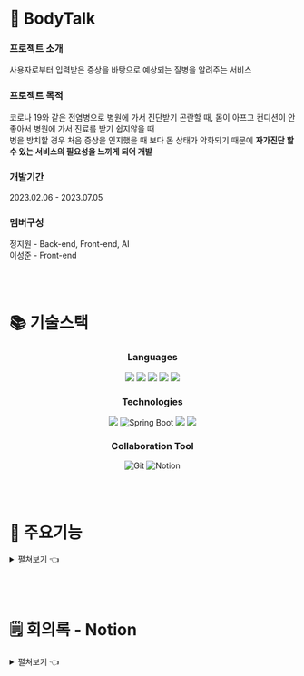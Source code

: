 # 🏥 BodyTalk
   
### 프로젝트 소개
사용자로부터 입력받은 증상을 바탕으로 예상되는 질병을 알려주는 서비스

### 프로젝트 목적
코로나 19와 같은 전염병으로 병원에 가서 진단받기 곤란할 때, 몸이 아프고 컨디션이 안 좋아서 병원에 가서 진료를 받기 쉽지않을 때<br>
병을 방치할 경우 처음 증상을 인지했을 때 보다 몸 상태가 악화되기 때문에 **자가진단 할 수 있는 서비스의 필요성을 느끼게 되어 개발**

### 개발기간
2023.02.06 - 2023.07.05

### 멤버구성
정지원 - Back-end, Front-end, AI
<br>
이성준 - Front-end

<br><br>

# 📚 기술스택

<div align="center">
   
### Languages
<img src="https://img.shields.io/badge/html5-E34F26?style=for-the-badge&logo=html5&logoColor=white">  <img src="https://img.shields.io/badge/css-1572B6?style=for-the-badge&logo=css3&logoColor=white">  <img src="https://img.shields.io/badge/javascript-F7DF1E?style=for-the-badge&logo=javascript&logoColor=black"> <img  src="https://img.shields.io/badge/java-007396?style=for-the-badge&logo=java&logoColor=white"> <img src="https://img.shields.io/badge/python-3776AB?style=for-the-badge&logo=python&logoColor=white"> 

### Technologies
<img src="https://img.shields.io/badge/react-61DAFB?style=for-the-badge&logo=react&logoColor=black"> <img alt="Spring Boot" src ="https://img.shields.io/badge/Spring Boot-6DB33F.svg?&style=for-the-badge&logo=springboot&logoColor=white"/> <img src="https://img.shields.io/badge/django-092E20?style=for-the-badge&logo=django&logoColor=white"> <img src="https://img.shields.io/badge/mariaDB-003545?style=for-the-badge&logo=mariaDB&logoColor=white">

### Collaboration Tool
<img alt="Git" src ="https://img.shields.io/badge/Git-F05032.svg?&style=for-the-badge&logo=Git&logoColor=white"/> <img alt="Notion" src ="https://img.shields.io/badge/Notion-000000.svg?&style=for-the-badge&logo=Notion&logoColor=white"/>

<br><br>

</div>
      
# 📌 주요기능

<details>
   <summary>
      펼쳐보기 👈
   </summary>
   
## Web
### 회원가입 및 로그인

<div align="center">
   
   <img src="/img/register.png" alt="register" style="width: 30%;">
   
   회원가입을 하게 되면 기본정보를 입력받게 됩니다. <br>
   성별에 따라서 증상을 진단받을 때, 다른결과가 나옵니다.
   
   <br>
   
   <img src="/img/login.png" alt="login" style="width: 30%;">
   
   구글, 카카오, 네이버 로그인을 제공합니다. <br>
   로그인을 하게 되면 최근 진단결과, 증상 일기등의 기능을 사용할 수 있습니다.

   <br><br>

</div>

### 메인 화면 (진단 결과  순위)

<div align="center">
   
   <img src="/img/main.png" alt="main">

   사용자들이 많이 진단받는 진단명들의 순위를 보여줍니다.

   <br><br>

</div>

### 증상 진단

<div align="center">
   
   <img src="/img/diagnosis.gif" alt="diagnosis" style="width: 100%;">

   증상을 입력하면 Kobert 모델이 분석 후 유사도가 가장 높은 질병과 질병의 간략한 정보, 관련 병원을 추천합니다.<br>
   로그인시 진료받은 병명을 잊어 다시 진료 받는 상황이 발생하지 않도록 진료 내역이 자동으로 저장됩니다.

   <br><br>

</div>

### 병원 찾기

<div align="center">
    
   <img src="/img/hospital1.gif" alt="hospital1">
   
   진료 과목을 선택한 뒤 내 주변 병원찾기 버튼을 클릭하면 내 위치를 기반으로 가까운 병원을 찾아줍니다.

   <br><br>

   <img src="/img/hospital2.gif" alt="hospital2">

   진료 과목을 선택한 뒤 지역명으로 병원찾기 버튼을 클릭하면 주소를 입력받는 창이 나타납니다.<br>
   주소를 입력하면 주소와  가까운 병원을 찾아줍니다.

   <br><br>

   <img src="/img/hospital3.gif" alt="hospital3">

   나타난 병원들을 선택하게 되면 지도의 핀 색이 바뀌고 선택한 병원으로 이동합니다.

   <br><br>

</div>

### 증상 일기

<div align="center">

   증상 일기는 증상이 나타날 때 마다 증상을 일기처럼 기록함으로써 증상을 추적할수 있도록합니다.<br>
   증상을 추적함으로써 **병원에서 진단을 받을 때 의사에게 제공하여 진단의 정확성을 높일 수 있습니다.**
   
   <img src="./img/diarylogin.png" alt="diarylogin">

   증상 일기는 로그인이 필요한 서비스 입니다.<br>
   로그인을 하지않고 diary를 클릭하면 위와 같은 메세지가 노출됩니다.

   <br><br>

   <img src="/img/cal.gif" alt="cal">

   달력에서 날짜를 선택해 증상 일기를 작성할 수 있습니다.

   <br><br>

   <img src="/img/write.gif" alt="write">

   일기는 증상에 맞는 태그를 5개까지 선택해서 작성할 수 있습니다.

   <br><br>

   <img src="/img/check.gif" alt="check">

   작성된 일기는 다시 볼 수 있고 수정할 수 있습니다.

   <br><br>

   <img src="/img/stat.png" alt="stat">

   증상 진단과 작성한 일기의 태그를 통해 만들어진 증상 통계와 부위 별 통계를 확인할 수 있습니다.

   <br><br>

</div>

### 마이페이지

<div align="center">
   
   <img src="/img/mypage.png" alt="mypage">

   내정보를 확인하고 수정할 수 있습니다.
   내정보의 성별에 따라 증상진단 서비스에서 진단받을 수 있는 질병이 달라집니다.

   <br><br>

   <img src="/img/mypage.gif" alt="mypage">
   
   최근 진단받은 진료기록을 한 눈에 볼 수 있습니다.<br>
   진료기록을 선택하면 진단받은 내용을 상세하게 볼 수 있습니다.

</div>

</details>

<br><br>

# 🗒 회의록 - Notion

<details>
   <summary>
      펼쳐보기 👈
   </summary>

## 온라인 미팅

<div align="center">

   <img src="/img/notion.png" alt="notion">

</div>

</details>   
